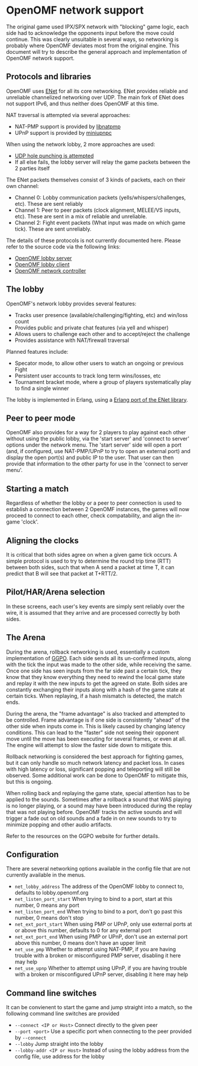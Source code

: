 OpenOMF network support
=======================

The original game used IPX/SPX network with "blocking" game logic, each side
had to acknowledge the opponents input before the move could continue. This was
clearly unsuitable in several ways, so networking is probably where OpenOMF
deviates most from the original engine. This document will try to describe the
general approach and implementation of OpenOMF network support.

Protocols and libraries
-----------------------

OpenOMF uses [ENet](http://enet.bespin.org/) for all its core networking. ENet
provides reliable and unreliable channelized networking over UDP. The main fork
of ENet does not support IPv6, and thus neither does OpenOMF at this time.

NAT traversal is attempted via several approaches:

* NAT-PMP support is provided by
  [libnatpmp](http://miniupnp.free.fr/libnatpmp.html)
* UPnP support is provided by [miniupnpc](https://miniupnp.tuxfamily.org/)

When using the network lobby, 2 more approaches are used:

* [UDP hole punching is
  attempted](https://en.wikipedia.org/wiki/UDP_hole_punching)
* If all else fails, the lobby server will relay the game packets between the 2
  parties itself

The ENet packets themselves consist of 3 kinds of packets, each on their own
channel:

* Channel 0: Lobby communication packets (yells/whispers/challenges, etc). These
  are sent reliably
* Channel 1: Peer to peer packets (clock alignment, MELEE/VS inputs, etc). These
  are sent in a mix of reliable and unreliable.
* Channel 2: Fight event packets (What input was made on which game tick). These
  are sent unreliably.

The details of these protocols is not currently documented here. Please refer to
the source code via the following links:

* [OpenOMF lobby
  server](https://github.com/omf2097/openomf_lobby/blob/main/src/openomf_lobby_client.erl)
* [OpenOMF lobby
  client](https://github.com/omf2097/openomf/blob/master/src/game/scenes/lobby.c)
* [OpenOMF network
  controller](https://github.com/omf2097/openomf/blob/master/src/controller/net_controller.c)

The lobby
---------

OpenOMF's network lobby provides several features:

* Tracks user presence (available/challenging/fighting, etc) and win/loss count
* Provides public and private chat features (via yell and whisper)
* Allows users to challenge each other and to accept/reject the challenge
* Provides assistance with NAT/firewall traversal

Planned features include:

* Specator mode, to allow other users to watch an ongoing or previous Fight
* Persistent user accounts to track long term wins/losses, etc
* Tournament bracket mode, where a group of players systematically play to find
  a single winner

The lobby is implemented in Erlang, using a [Erlang port of the ENet
library](https://github.com/flambard/enet).

Peer to peer mode
-----------------

OpenOMF also provides for a way for 2 players to play against each other without
using the public lobby, via the 'start server' and 'connect to server' options
under the network menu. The 'start server' side will open a port (and, if
configured, use NAT-PMP/UPnP to try to open an external port) and display the
open port(s) and public IP to the user. That user can then provide that
information to the other party for use in the 'connect to server menu'.

Starting a match
----------------

Regardless of whether the lobby or a peer to peer connection is used to
establish a connection between 2 OpenOMF instances, the games will now proceed
to connect to each other, check compatability, and align the in-game 'clock'.

Aligning the clocks
-------------------

It is critical that both sides agree on when a given game tick occurs. A simple
protocol is used to try to determine the round trip time (RTT) between both
sides, such that when A send a packet at time T, it can predict that B will see
that packet at T+RTT/2.

Pilot/HAR/Arena selection
-------------------------

In these screens, each user's key events are simply sent reliably over the wire,
it is assumed that they arrive and are processed correctly by both sides.

The Arena
---------

During the arena, rollback networking is used, essentially a custom
implementation of [GGPO](http://ggpo.net). Each side sends all its un-confirmed
inputs, along with the tick the input was made to the other side, while
receiving the same. Once one side has seen inputs from the far side past a
certain tick, they know that they know everything they need to rewind the local
game state and replay it with the new inputs to get the agreed on state. Both
sides are constantly exchanging their inputs along with a hash of the game state
at certain ticks. When replaying, if a hash mismatch is detected, the match
ends.

During the arena, the "frame advantage" is also tracked and attempted to be
controlled. Frame advantage is if one side is consistently "ahead" of the other
side when inputs come in. This is likely caused by changing latency conditions.
This can lead to the "faster" side not seeing their opponent move until the move
has been executing for several frames, or even at all. The engine will attempt
to slow the faster side down to mitigate this.

Rollback networking is considered the best approach for fighting games, but it
can only handle so much network latency and packet loss. In cases with high
latency or loss, significant popping and teleporting will still be observed.
Some additional work can be done to OpenOMF to mitigate this, but this is
ongoing.

When rolling back and replaying the game state, special attention has to be
applied to the sounds. Sometimes after a rollback a sound that WAS playing is
no longer playing, or a sound may have been introduced during the replay that
was not playing before. OpenOMF tracks the active sounds and will trigger a fade
out on old sounds and a fade in on new sounds to try to minimize popping and
other audio artifacts.

Refer to the resources on the GGPO website for further details.

Configuration
--------------

There are several networking options available in the config file that are not
currently available in the menus.

* `net_lobby_address` The address of the OpenOMF lobby to connect to, defaults
   to lobby.openomf.org
* `net_listen_port_start` When trying to bind to a port, start at this number, 0
  means any port
* `net_listen_port_end` When trying to bind to a port, don't go past this number,
  0 means don't stop
* `net_ext_port_start` When using PMP or UPnP, only use external ports at or
  above this number, defaults to 0 for any external port
* `net_ext_port_end` When using PMP or UPnP, don't use an external port above
  this number, 0 means don't have an upper limit
* `net_use_pmp` Whether to attempt using NAT-PMP, if you are having trouble with
  a broken or misconfigured PMP server, disabling it here may help
* `net_use_upnp` Whether to attempt using UPnP, if you are having trouble with
  a broken or misconfigured UPnP server, disabling it here may help

Command line switches
---------------------

It can be convienent to start the game and jump straight into a match, so the
following command line switches are provided

* `--connect <IP or Host>` Connect directly to the given peer
* `--port <port>` Use a specific port when connecting to the peer provided by
  `--connect`
* `--lobby` Jump straight into the lobby
* `--lobby-addr <IP or Host>` Instead of using the lobby address from the
  config file, use address for the lobby


